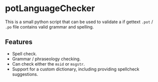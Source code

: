# potLanguageChecker

This is a small python script that can be used to validate a if gettext `.pot` / `.po` file contains valid grammar and spelling.

## Features

- Spell check.
- Grammar / phraseology checking.
- Can check either the `msid` or `msgstr`.
- Support for a custom dictionary, including providing spellcheck suggestions.

